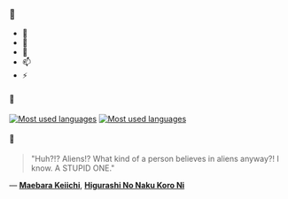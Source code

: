 ### 👋

- 🔭
- 🌱
- 💬
- 📫
- ⚡

#### 🧏

[![Most used languages](https://github-readme-stats-aynah.vercel.app/api/top-langs/?username=aynh&theme=solarized-dark&langs_count=6&layout=compact&hide_title=true)](https://github.com/anuraghazra/github-readme-stats#gh-dark-mode-only)
[![Most used languages](https://github-readme-stats-aynah.vercel.app/api/top-langs/?username=aynh&theme=solarized-light&langs_count=6&layout=compact&hide_title=true)](https://github.com/anuraghazra/github-readme-stats#gh-light-mode-only)

#### 💬

> "Huh?!? Aliens!? What kind of a person believes in aliens anyway?! I know. A STUPID ONE."

&mdash; [**Maebara Keiichi**](https://myanimelist.net/character.php?q=Maebara%20Keiichi&cat=character), [**Higurashi No Naku Koro Ni**](https://myanimelist.net/search/all?q=Higurashi%20No%20Naku%20Koro%20Ni&cat=all)
